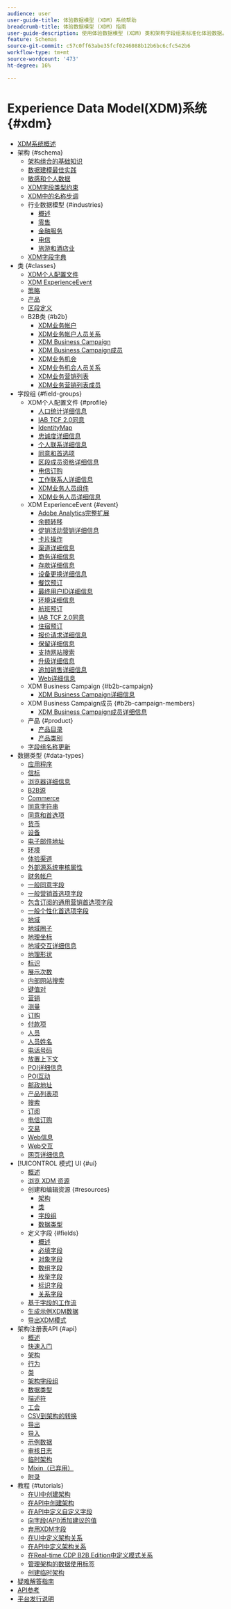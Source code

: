```yaml
---
audience: user
user-guide-title: 体验数据模型 (XDM) 系统帮助
breadcrumb-title: 体验数据模型 (XDM) 指南
user-guide-description: 使用体验数据模型 (XDM) 类和架构字段组来标准化体验数据。
feature: Schemas
source-git-commit: c57c0ff63abe35fcf0246088b12b6bc6cfc542b6
workflow-type: tm+mt
source-wordcount: '473'
ht-degree: 16%

---
```



# Experience Data Model(XDM)系统 {#xdm}

* [XDM系统概述](home.md)
* 架构 {#schema}
   * [架构组合的基础知识](schema/composition.md)
   * [数据建模最佳实践](schema/best-practices.md)
   * [敏感和个人数据](./schema/sensitive-and-personal-data.md)
   * [XDM字段类型约束](schema/field-constraints.md)
   * [XDM中的名称步调](./schema/namespaces.md)
   * 行业数据模型 {#industries}
      * [概述](./schema/industries/overview.md)
      * [零售](./schema/industries/retail.md)
      * [金融服务](./schema/industries/financial.md)
      * [电信](./schema/industries/telecom.md)
      * [旅游和酒店业](./schema/industries/travel-hospitality.md)
   * [XDM字段字典](schema/field-dictionary.md)
* 类 {#classes}
   * [XDM个人配置文件](./classes/individual-profile.md)
   * [XDM ExperienceEvent](./classes/experienceevent.md)
   * [策略](./classes/policy.md)
   * [产品](./classes/product.md)
   * [区段定义](./classes/segment-definition.md)
   * B2B类 {#b2b}
      * [XDM业务帐户](./classes/b2b/business-account.md)
      * [XDM业务帐户人员关系](./classes/b2b/business-account-person-relation.md)
      * [XDM Business Campaign](./classes/b2b/business-campaign.md)
      * [XDM Business Campaign成员](./classes/b2b/business-campaign-members.md)
      * [XDM业务机会](./classes/b2b/business-opportunity.md)
      * [XDM业务机会人员关系](./classes/b2b/business-opportunity-person-relation.md)
      * [XDM业务营销列表](./classes/b2b/business-marketing-list.md)
      * [XDM业务营销列表成员](./classes/b2b/business-marketing-list-members.md)
* 字段组 {#field-groups}
   * XDM个人配置文件 {#profile}
      * [人口统计详细信息](./field-groups/profile/demographic-details.md)
      * [IAB TCF 2.0同意](./field-groups/profile/iab.md)
      * [IdentityMap](./field-groups/profile/identitymap.md)
      * [忠诚度详细信息](./field-groups/profile/loyalty-details.md)
      * [个人联系详细信息](./field-groups/profile/personal-contact-details.md)
      * [同意和首选项](./field-groups/profile/consents.md)
      * [区段成员资格详细信息](./field-groups/profile/segmentation.md)
      * [电信订购](./field-groups/profile/telecom-subscription.md)
      * [工作联系人详细信息](./field-groups/profile/work-contact-details.md)
      * [XDM业务人员组件](./field-groups/profile/business-person-components.md)
      * [XDM业务人员详细信息](./field-groups/profile/business-person-details.md)
   * XDM ExperienceEvent {#event}
      * [Adobe Analytics完整扩展](./field-groups/event/analytics-full-extension.md)
      * [余额转移](./field-groups/event/balance-transfers.md)
      * [促销活动营销详细信息](./field-groups/event/campaign-marketing-details.md)
      * [卡片操作](./field-groups/event/card-actions.md)
      * [渠道详细信息](./field-groups/event/channel-details.md)
      * [商务详细信息](./field-groups/event/commerce-details.md)
      * [存款详细信息](./field-groups/event/deposit-details.md)
      * [设备更换详细信息](./field-groups/event/device-trade-in-details.md)
      * [餐饮预订](./field-groups/event/dining-reservation.md)
      * [最终用户ID详细信息](./field-groups/event/enduserids.md)
      * [环境详细信息](./field-groups/event/environment-details.md)
      * [航班预订](./field-groups/event/flight-reservation.md)
      * [IAB TCF 2.0同意](./field-groups/event/iab.md)
      * [住宿预订](./field-groups/event/lodging-reservation.md)
      * [报价请求详细信息](./field-groups/event/quote-request-details.md)
      * [保留详细信息](./field-groups/event/reservation-details.md)
      * [支持网站搜索](./field-groups/event/support-site-search.md)
      * [升级详细信息](./field-groups/event/upgrade-details.md)
      * [追加销售详细信息](./field-groups/event/upsell-details.md)
      * [Web详细信息](./field-groups/event/web-details.md)
   * XDM Business Campaign {#b2b-campaign}
      * [XDM Business Campaign详细信息](./field-groups/b2b-campaign/details.md)
   * XDM Business Campaign成员 {#b2b-campaign-members}
      * [XDM Business Campaign成员详细信息](./field-groups/b2b-campaign-members/details.md)
   * 产品 {#product}
      * [产品目录](./field-groups/product/product-catalog.md)
      * [产品类别](./field-groups/product/product-category.md)
   * [字段组名称更新](./field-groups/name-updates.md)
* 数据类型 {#data-types}
   * [应用程序](./data-types/application.md)
   * [信标](./data-types/beacon.md)
   * [浏览器详细信息](./data-types/browser-details.md)
   * [B2B源](./data-types/b2b-source.md)
   * [Commerce](./data-types/commerce.md)
   * [同意字符串](./data-types/consent-string.md)
   * [同意和首选项](./data-types/consents.md)
   * [货币](./data-types/currency.md)
   * [设备](./data-types/device.md)
   * [电子邮件地址](./data-types/email-address.md)
   * [环境](./data-types/environment.md)
   * [体验渠道](./data-types/experience-channel.md)
   * [外部源系统审核属性](./data-types/external-source-system-audit-attributes.md)
   * [财务帐户](./data-types/financial-account.md)
   * [一般同意字段](./data-types/consent-field.md)
   * [一般营销首选项字段](./data-types/marketing-field.md)
   * [包含订阅的通用营销首选项字段](./data-types/marketing-field-subscriptions.md)
   * [一般个性化首选项字段](./data-types/personalization-field.md)
   * [地域](./data-types/geo.md)
   * [地域圈子](./data-types/geo-circle.md)
   * [地理坐标](./data-types/geo-coordinates.md)
   * [地域交互详细信息](./data-types/geo-interaction-details.md)
   * [地理形状](./data-types/geo-shape.md)
   * [标识](./data-types/identity.md)
   * [展示次数](./data-types/impressions.md)
   * [内部网站搜索](./data-types/internal-site-search.md)
   * [键值对](./data-types/key-value-pair.md)
   * [营销](./data-types/marketing.md)
   * [测量](./data-types/measure.md)
   * [订购](./data-types/order.md)
   * [付款项](./data-types/payment-item.md)
   * [人员](./data-types/person.md)
   * [人员姓名](./data-types/person-name.md)
   * [电话号码](./data-types/phone-number.md)
   * [放置上下文](./data-types/place-context.md)
   * [POI详细信息](./data-types/poi-details.md)
   * [POI互动](./data-types/poi-interaction.md)
   * [邮政地址](./data-types/postal-address.md)
   * [产品列表项](./data-types/product-list-item.md)
   * [搜索](./data-types/search.md)
   * [订阅](./data-types/subscription.md)
   * [电信订购](./data-types/telecom-subscription.md)
   * [交易](./data-types/transaction.md)
   * [Web信息](./data-types/web-information.md)
   * [Web交互](./data-types/web-interaction.md)
   * [网页详细信息](./data-types/webpage-details.md)
* [!UICONTROL 模式] UI {#ui}
   * [概述](./ui/overview.md)
   * [浏览 XDM 资源](./ui/explore.md)
   * 创建和编辑资源 {#resources}
      * [架构](./ui/resources/schemas.md)
      * [类](./ui/resources/classes.md)
      * [字段组](./ui/resources/field-groups.md)
      * [数据类型](./ui/resources/data-types.md)
   * 定义字段 {#fields}
      * [概述](./ui/fields/overview.md)
      * [必填字段](./ui/fields/required.md)
      * [对象字段](./ui/fields/object.md)
      * [数组字段](./ui/fields/array.md)
      * [枚举字段](./ui/fields/enum.md)
      * [标识字段](./ui/fields/identity.md)
      * [关系字段](./ui/fields/relationship.md)
   * [基于字段的工作流](./ui/field-based-workflows.md)
   * [生成示例XDM数据](./ui/sample.md)
   * [导出XDM模式](./ui/export.md)
* 架构注册表API {#api}
   * [概述](api/overview.md)
   * [快速入门](api/getting-started.md)
   * [架构](api/schemas.md)
   * [行为](api/behaviors.md)
   * [类](api/classes.md)
   * [架构字段组](api/field-groups.md)
   * [数据类型](api/data-types.md)
   * [描述符](api/descriptors.md)
   * [工会](api/unions.md)
   * [CSV到架构的转换](api/csv-to-schema.md)
   * [导出](api/export.md)
   * [导入](api/import.md)
   * [示例数据](api/sample-data.md)
   * [审核日志](api/audit-log.md)
   * [临时架构](api/ad-hoc.md)
   * [Mixin（已弃用）](api/mixins.md)
   * [附录](api/appendix.md)
* 教程 {#tutorials}
   * [在UI中创建架构](tutorials/create-schema-ui.md)
   * [在API中创建架构](tutorials/create-schema-api.md)
   * [在API中定义自定义字段](./tutorials/custom-fields-api.md)
   * [向字段(API)添加建议的值](tutorials/suggested-values.md)
   * [弃用XDM字段](tutorials/field-deprecation.md)
   * [在UI中定义架构关系](tutorials/relationship-ui.md)
   * [在API中定义架构关系](tutorials/relationship-api.md)
   * [在Real-time CDP B2B Edition中定义模式关系](tutorials/relationship-b2b.md)
   * [管理架构的数据使用标签](tutorials/labels.md)
   * [创建临时架构](tutorials/ad-hoc.md)
* [疑难解答指南](troubleshooting-guide.md)
* [API参考](https://www.adobe.io/experience-platform-apis/references/schema-registry/)
* [平台发行说明](https://www.adobe.com/go/platform-release-notes-en)